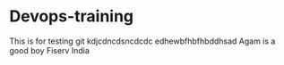 # Devops-training
This is for testing git
kdjcdncdsncdcdc edhewbfhbfhbddhsad
Agam is a good boy
Fiserv India
